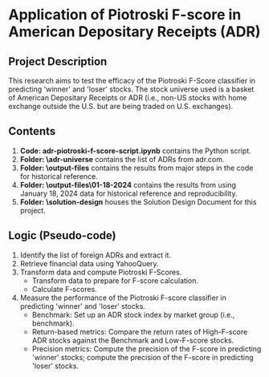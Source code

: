# Application of Piotroski F-score in American Depositary Receipts (ADR)
## Project Description
This research aims to test the efficacy of the Piotroski F-Score classifier in predicting 'winner' and 'loser' stocks. The stock universe used is a basket of American Depositary Receipts or ADR (i.e., non-US stocks with home exchange outside the U.S. but are being traded on U.S. exchanges).
## Contents
1. **Code: adr-piotroski-f-score-script.ipynb** contains the Python script.
2. **Folder: \adr-universe** contains the list of ADRs from adr.com.
3. **Folder: \output-files** contains the results from major steps in the code for historical reference.
4. **Folder: \output-files\01-18-2024** contains the results from using January 18, 2024 data for historical reference and reproducibility.
5. **Folder: \solution-design** houses the Solution Design Document for this project.
## Logic (Pseudo-code)
1. Identify the list of foreign ADRs and extract it.
2. Retrieve financial data using YahooQuery.
3. Transform data and compute Piotroski F-Scores.
   - Transform data to prepare for F-score calculation.
   - Calculate F-scores.
4. Measure the performance of the Piotroski F-score classifier in predicting 'winner' and 'loser' stocks.
   - Benchmark: Set up an ADR stock index by market group (i.e., benchmark).
   - Return-based metrics: Compare the return rates of High-F-score ADR stocks against the Benchmark and Low-F-score stocks.
   - Precision metrics: Compute the precision of the F-score in predicting 'winner' stocks; compute the precision of the F-score in predicting 'loser' stocks.
